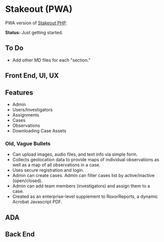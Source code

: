 # Stakeout (PWA)
PWA version of [Stakeout PHP](https://github.com/jotasprout/stakeout).

**Status:** Just getting started.

## To Do
- Add other MD files for each "section."

## Front End, UI, UX

## Features
- Admin
- Users/Investigators
- Assignments
- Cases
- Observations
- Downloading Case Assets

### Old, Vague Bullets
- Can upload images, audio files, and text info via simple form.
- Collects geolocation data to provide maps of individual observations as well as a map of all observations in a case.
- Uses secure registration and login. 
- Admin can create cases. Admin can filter cases list by active/inactive (open/closed).
- Admin can add team members (investigators) and assign them to a case.
- Created as an enterprise-level supplement to RoxorReports, a dynamic Acrobat Javascript PDF.

## ADA

## Back End